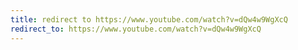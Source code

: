 ```yaml
--- 
title: redirect to https://www.youtube.com/watch?v=dQw4w9WgXcQ 
redirect_to: https://www.youtube.com/watch?v=dQw4w9WgXcQ 
--- 
```

